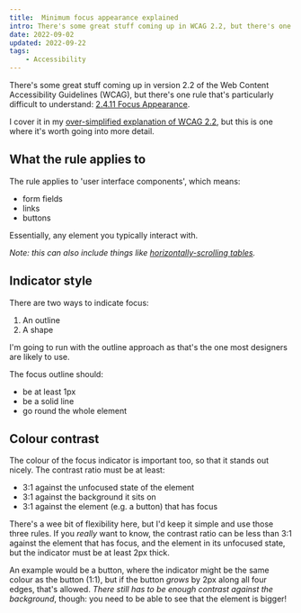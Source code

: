 ```yaml
---
title:  Minimum focus appearance explained
intro: There's some great stuff coming up in WCAG 2.2, but there's one rule that's particularly difficult to understand, so here it is in a bit more detail.
date: 2022-09-02
updated: 2022-09-22
tags:
    - Accessibility
---
```


There's some great stuff coming up in version 2.2 of the Web Content Accessibility Guidelines (WCAG), but there's one rule that's particularly difficult to understand: [2.4.11 Focus Appearance](https://www.w3.org/TR/WCAG22/#focus-appearance-minimum).

I cover it in my [over-simplified explanation of WCAG 2.2](/blog/wcag-2-2-in-language-i-can-understand), but this is one where it's worth going into more detail.


## What the rule applies to

The rule applies to 'user interface components', which means:

- form fields
- links
- buttons

Essentially, any element you typically interact with.

<i>Note: this can also include things like [horizontally-scrolling tables](/blog/accessible-responsive-tables).</i>


## Indicator style

There are two ways to indicate focus:

1. An outline
2. A shape

I'm going to run with the outline approach as that's the one most designers are likely to use.

The focus outline should:

- be at least 1px
- be a solid line
- go round the whole element


## Colour contrast

The colour of the focus indicator is important too, so that it stands out nicely. The contrast ratio must be at least:

- 3:1 against the unfocused state of the element
- 3:1 against the background it sits on
- 3:1 against the element (e.g. a button) that has focus

There's a wee bit of flexibility here, but I'd keep it simple and use those three rules. If you *really* want to know, the contrast ratio can be less than 3:1 against the element that has focus, and the element in its unfocused state, but the indicator must be at least 2px thick.

An example would be a button, where the indicator might be the same colour as the button (1:1), but if the button *grows* by 2px along all four edges, that's allowed. *There still has to be enough contrast against the background*, though: you need to be able to see that the element is bigger!
